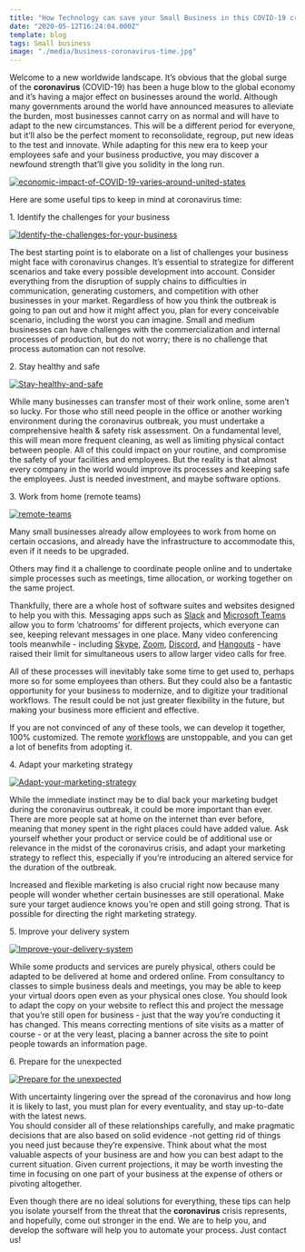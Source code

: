 ```yaml
---
title: "How Technology can save your Small Business in this COVID-19 crisis"
date: "2020-05-12T16:24:04.000Z"
template: blog
tags: Small business
image: "./media/business-coronavirus-time.jpg"
---
```


Welcome to a new worldwide landscape. It’s obvious that the global surge of the **coronavirus** (COVID-19) has been a huge blow to the global economy and it’s having a major effect on businesses around the world. 
Although many governments around the world have announced measures to alleviate the burden, most businesses cannot carry on as normal and will have to adapt to the new circumstances.
This will be a different period for everyone, but it’ll also be the perfect moment to reconsolidate, regroup, put new ideas to the test and innovate. While adapting for this new era to keep your employees safe and your business productive,  you may discover a newfound strength that’ll give you solidity in the long run.

[![economic-impact-of-COVID-19-varies-around-united-states](media/economic-impact-of-COVID-19-varies-around-united-states-585x569.png)](#)


<title-2>Here are some useful tips to keep in mind at coronavirus time:</title-2>

<title-3>1. Identify the challenges for your business</title-3>

[![Identify-the-challenges-for-your-business](media/4.png)](#)

The best starting point is to elaborate on a list of challenges your business might face with coronavirus changes. 
It’s essential to strategize for different scenarios and take every possible development into account.
Consider everything from the disruption of supply chains to difficulties in communication, generating customers, and competition with other businesses in your market. Regardless of how you think the outbreak is going to pan out and how it might affect you, plan for every conceivable scenario, including the worst you can imagine.
Small and medium businesses can have challenges with the commercialization and internal processes of production, but do not worry; there is no challenge that process automation can not resolve.

<title-3>2. Stay healthy and safe</title-3>

[![Stay-healthy-and-safe](media/1.1.png)](#)

While many businesses can transfer most of their work online, some aren’t so lucky. For those who still need people in the office or another working environment during the coronavirus outbreak, you must undertake a comprehensive health & safety risk assessment.
On a fundamental level, this will mean more frequent cleaning, as well as limiting physical contact between people. All of this could impact on your routine, and compromise the safety of your facilities and employees.
But the reality is that almost every company in the world would improve its processes and keeping safe the employees. Just is needed investment, and maybe software options.

<title-3>3. Work from home (remote teams)</title-3>

[![remote-teams](media/2.png)](#)

Many small businesses already allow employees to work from home on certain occasions, and already have the infrastructure to accommodate this, even if it needs to be upgraded. 

Others may find it a challenge to coordinate people online and to undertake simple processes such as meetings, time allocation, or working together on the same project.

Thankfully, there are a whole host of software suites and websites designed to help you with this. Messaging apps such as [Slack](https://slack.com/intl/es-ar/) and [Microsoft Teams](https://www.microsoft.com/en-us/microsoft-365/microsoft-teams/group-chat-software) allow you to form ‘chatrooms’ for different projects, which everyone can see, keeping relevant messages in one place. Many video conferencing tools meanwhile - including [Skype](https://www.skype.com/en/), [Zoom](https://zoom.us/), [Discord](https://discord.com/), and [Hangouts](https://hangouts.google.com/) - have raised their limit for simultaneous users to allow larger video calls for free.

All of these processes will inevitably take some time to get used to, perhaps more so for some employees than others. But they could also be a fantastic opportunity for your business to modernize, and to digitize your traditional workflows. The result could be not just greater flexibility in the future, but making your business more efficient and effective.

If you are not convinced of any of these tools, we can develop it together, 100% customized. The remote [workflows](https://cobuildlab.com/blog/workflows-in-your-business/) are unstoppable, and you can get a lot of benefits from adopting it.

<title-3>4. Adapt your marketing strategy</title-3>

[![Adapt-your-marketing-strategy](media/1.png)](#)

While the immediate instinct may be to dial back your marketing budget during the coronavirus outbreak, it could be more important than ever. 
There are more people sat at home on the internet than ever before, meaning that money spent in the right places could have added value. Ask yourself whether your product or service could be of additional use or relevance in the midst of the coronavirus crisis, and adapt your marketing strategy to reflect this, especially if you’re introducing an altered service for the duration of the outbreak.

Increased and flexible marketing is also crucial right now because many people will wonder whether certain businesses are still operational. Make sure your target audience knows you’re open and still going strong. That is possible for directing the right marketing strategy.

<title-3>5. Improve your delivery system</title-3>

[![Improve-your-delivery-system](media/6.png)](#)

While some products and services are purely physical, others could be adapted to be delivered at home and ordered online. From consultancy to classes to simple business deals and meetings, you may be able to keep your virtual doors open even as your physical ones close.
You should look to adapt the copy on your website to reflect this and project the message that you’re still open for business - just that the way you’re conducting it has changed. This means correcting mentions of site visits as a matter of course - or at the very least, placing a banner across the site to point people towards an information page.

<title-3>6. Prepare for the unexpected</title-3>

[![Prepare for the unexpected](media/5.png)](#)

With uncertainty lingering over the spread of the coronavirus and how long it is likely to last, you must plan for every eventuality, and stay up-to-date with the latest news.  
You should consider all of these relationships carefully, and make pragmatic decisions that are also based on solid evidence -not getting rid of things you need just because they’re expensive. Think about what the most valuable aspects of your business are and how you can best adapt to the current situation. Given current projections, it may be worth investing the time in focusing on one part of your business at the expense of others or pivoting altogether.

Even though there are no ideal solutions for everything, these tips can help you isolate yourself from the threat that the **coronavirus** crisis represents, and hopefully, come out stronger in the end. We are to help you, and develop the software will help you to automate your process. Just contact us!

